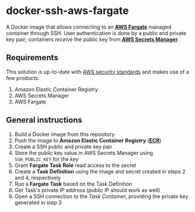 # docker-ssh-aws-fargate

A Docker image that allows connecting to an [__AWS Fargate__][1] managed container through SSH.
User authentication is done by a public and private key pair; containers _receive_ the public key
from [__AWS Secrets Manager__][2].

## Requirements

This solution is up-to-date with [AWS security standards][3] and makes use of a few products:

1. Amazon Elastic Container Registry
1. AWS Secrets Manager
1. AWS Fargate

## General instructions

1. Build a Docker image from this repository
1. Push the image to __Amazon Elastic Container Registry__ ([__ECR__][4])
1. Create a SSH public and private key pair
1. Store the public key value in AWS Secrets Manager using `SSH_PUBLIC_KEY` for the _key_
1. Grant __Fargate Task Role__ read access to the secret
1. Create a __Task Definition__ using the image and secret created in steps 2 and 4, respectively
1. Run a __Fargate Task__ based on the Task Definition
1. Get Task's private IP address (public IP should work as well)
1. Open a SSH connection to the _Task Container_, providing the private key generated in step 3

[1]: https://aws.amazon.com/fargate/
[2]: https://aws.amazon.com/secrets-manager/
[3]: https://aws.amazon.com/about-aws/whats-new/2018/12/aws-fargate-platform-version-1-3-adds-secrets-support/
[4]: https://aws.amazon.com/ecr/
